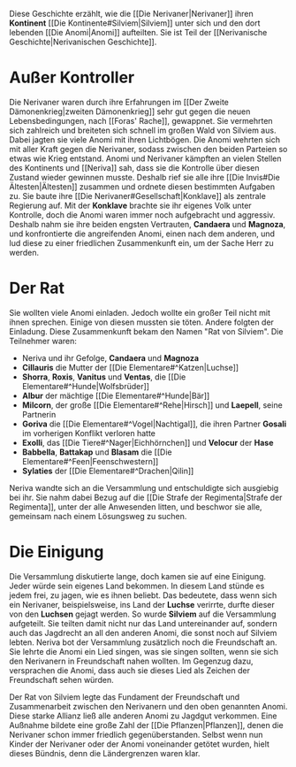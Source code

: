 Diese Geschichte erzählt, wie die [[Die Nerivaner|Nerivaner]] ihren **Kontinent** [[Die Kontinente#Silviem|Silviem]] unter sich und den dort lebenden [[Die Anomi|Anomi]] aufteilten. Sie ist Teil der [[Nerivanische Geschichte|Nerivanischen Geschichte]].
# Außer Kontroller
Die Nerivaner waren durch ihre Erfahrungen im [[Der Zweite Dämonenkrieg|zweiten Dämonenkrieg]] sehr gut gegen die neuen Lebensbedingungen, nach [[Foras' Rache]], gewappnet. Sie vermehrten sich zahlreich und breiteten sich schnell im großen Wald von Silviem aus. Dabei jagten sie viele Anomi mit ihren Lichtbögen.
Die Anomi wehrten sich mit aller Kraft gegen die Nerivaner, sodass zwischen den beiden Parteien so etwas wie Krieg entstand. Anomi und Nerivaner kämpften an vielen Stellen des Kontinents und [[Neriva]] sah, dass sie die Kontrolle über diesen Zustand wieder gewinnen musste.
Deshalb rief sie alle ihre [[Die Invis#Die Ältesten|Ältesten]] zusammen und ordnete diesen bestimmten Aufgaben zu. Sie baute ihre [[Die Nerivaner#Gesellschaft|Konklave]] als zentrale Regierung auf. Mit der **Konklave** brachte sie ihr eigenes Volk unter Kontrolle, doch die Anomi waren immer noch aufgebracht und aggressiv. Deshalb nahm sie ihre beiden engsten Vertrauten, **Candaera** und **Magnoza**, und konfrontierte die angreifenden Anomi, einen nach dem anderen, und lud diese zu einer friedlichen Zusammenkunft ein, um der Sache Herr zu werden.
# Der Rat
Sie wollten viele Anomi einladen. Jedoch wollte ein großer Teil nicht mit ihnen sprechen. Einige von diesen mussten sie töten. Andere folgten der Einladung. Diese Zusammenkunft bekam den Namen "Rat von Silviem". Die Teilnehmer waren:
- Neriva und ihr Gefolge, **Candaera** und **Magnoza**
- **Cillauris** die Mutter der [[Die Elementare#^Katzen|Luchse]]
- **Shorra**, **Roxis**, **Vanitus** und **Ventas**, die [[Die Elementare#^Hunde|Wolfsbrüder]]
- **Albur** der mächtige [[Die Elementare#^Hunde|Bär]]
- **Milcorn**, der große [[Die Elementare#^Rehe|Hirsch]] und **Laepell**, seine Partnerin
- **Goriva** die [[Die Elementare#^Vogel|Nachtigal]], die ihren Partner **Gosali** im vorherigen Konflikt verloren hatte
- **Exolli**, das [[Die Tiere#^Nager|Eichhörnchen]] und **Velocur** der **Hase**
- **Babbella**, **Battakap** und **Blasam** die [[Die Elementare#^Feen|Feenschwestern]]
- **Sylaties** der [[Die Elementare#^Drachen|Qilin]]

Neriva wandte sich an die Versammlung und entschuldigte sich ausgiebig bei ihr. Sie nahm dabei Bezug auf die [[Die Strafe der Regimenta|Strafe der Regimenta]], unter der alle Anwesenden litten, und beschwor sie alle, gemeinsam nach einem Lösungsweg zu suchen.
# Die Einigung
Die Versammlung diskutierte lange, doch kamen sie auf eine Einigung. Jeder würde sein eigenes Land bekommen. In diesem Land stünde es jedem frei, zu jagen, wie es ihnen beliebt. Das bedeutete, dass wenn sich ein Nerivaner, beispielsweise, ins Land der **Luchse** verirrte, durfte dieser von den **Luchsen** gejagt werden.
So wurde **Silviem** auf die Versammlung aufgeteilt. Sie teilten damit nicht nur das Land untereinander auf, sondern auch das Jagdrecht an all den anderen Anomi, die sonst noch auf Silviem lebten.
Neriva bot der Versammlung zusätzlich noch die Freundschaft an. Sie lehrte die Anomi ein Lied singen, was sie singen sollten, wenn sie sich den Nerivanern in Freundschaft nahen wollten. Im Gegenzug dazu, versprachen die Anomi, dass auch sie dieses Lied als Zeichen der Freundschaft sehen würden.

Der Rat von Silviem legte das Fundament der Freundschaft und Zusammenarbeit zwischen den Nerivanern und den oben genannten Anomi. Diese starke Allianz ließ alle anderen Anomi zu Jagdgut verkommen. Eine Außnahme bildete eine große Zahl der [[Die Pflanzen|Pflanzen]], denen die Nerivaner schon immer friedlich gegenüberstanden. Selbst wenn nun Kinder der Nerivaner oder der Anomi voneinander getötet wurden, hielt dieses Bündnis, denn die Ländergrenzen waren klar.